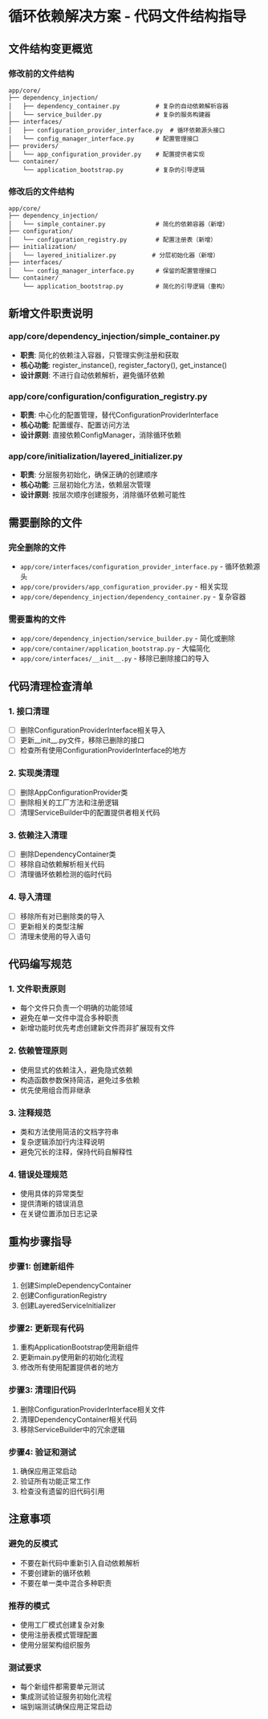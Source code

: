 # 循环依赖解决方案 - 代码文件结构指导

## 文件结构变更概览

### 修改前的文件结构
```
app/core/
├── dependency_injection/
│   ├── dependency_container.py          # 复杂的自动依赖解析容器
│   └── service_builder.py               # 复杂的服务构建器
├── interfaces/
│   ├── configuration_provider_interface.py  # 循环依赖源头接口
│   └── config_manager_interface.py      # 配置管理接口
├── providers/
│   └── app_configuration_provider.py    # 配置提供者实现
└── container/
    └── application_bootstrap.py         # 复杂的引导逻辑
```

### 修改后的文件结构
```
app/core/
├── dependency_injection/
│   └── simple_container.py              # 简化的依赖容器（新增）
├── configuration/
│   └── configuration_registry.py        # 配置注册表（新增）
├── initialization/
│   └── layered_initializer.py          # 分层初始化器（新增）
├── interfaces/
│   └── config_manager_interface.py      # 保留的配置管理接口
└── container/
    └── application_bootstrap.py         # 简化的引导逻辑（重构）
```

## 新增文件职责说明

### app/core/dependency_injection/simple_container.py
- **职责**: 简化的依赖注入容器，只管理实例注册和获取
- **核心功能**: register_instance(), register_factory(), get_instance()
- **设计原则**: 不进行自动依赖解析，避免循环依赖

### app/core/configuration/configuration_registry.py
- **职责**: 中心化的配置管理，替代ConfigurationProviderInterface
- **核心功能**: 配置缓存、配置访问方法
- **设计原则**: 直接依赖ConfigManager，消除循环依赖

### app/core/initialization/layered_initializer.py
- **职责**: 分层服务初始化，确保正确的创建顺序
- **核心功能**: 三层初始化方法，依赖层次管理
- **设计原则**: 按层次顺序创建服务，消除循环依赖可能性

## 需要删除的文件

### 完全删除的文件
- `app/core/interfaces/configuration_provider_interface.py` - 循环依赖源头
- `app/core/providers/app_configuration_provider.py` - 相关实现
- `app/core/dependency_injection/dependency_container.py` - 复杂容器

### 需要重构的文件
- `app/core/dependency_injection/service_builder.py` - 简化或删除
- `app/core/container/application_bootstrap.py` - 大幅简化
- `app/core/interfaces/__init__.py` - 移除已删除接口的导入

## 代码清理检查清单

### 1. 接口清理
- [ ] 删除ConfigurationProviderInterface相关导入
- [ ] 更新__init__.py文件，移除已删除的接口
- [ ] 检查所有使用ConfigurationProviderInterface的地方

### 2. 实现类清理
- [ ] 删除AppConfigurationProvider类
- [ ] 删除相关的工厂方法和注册逻辑
- [ ] 清理ServiceBuilder中的配置提供者相关代码

### 3. 依赖注入清理
- [ ] 删除DependencyContainer类
- [ ] 移除自动依赖解析相关代码
- [ ] 清理循环依赖检测的临时代码

### 4. 导入清理
- [ ] 移除所有对已删除类的导入
- [ ] 更新相关的类型注解
- [ ] 清理未使用的导入语句

## 代码编写规范

### 1. 文件职责原则
- 每个文件只负责一个明确的功能领域
- 避免在单一文件中混合多种职责
- 新增功能时优先考虑创建新文件而非扩展现有文件

### 2. 依赖管理原则
- 使用显式的依赖注入，避免隐式依赖
- 构造函数参数保持简洁，避免过多依赖
- 优先使用组合而非继承

### 3. 注释规范
- 类和方法使用简洁的文档字符串
- 复杂逻辑添加行内注释说明
- 避免冗长的注释，保持代码自解释性

### 4. 错误处理规范
- 使用具体的异常类型
- 提供清晰的错误消息
- 在关键位置添加日志记录

## 重构步骤指导

### 步骤1: 创建新组件
1. 创建SimpleDependencyContainer
2. 创建ConfigurationRegistry
3. 创建LayeredServiceInitializer

### 步骤2: 更新现有代码
1. 重构ApplicationBootstrap使用新组件
2. 更新main.py使用新的初始化流程
3. 修改所有使用配置提供者的地方

### 步骤3: 清理旧代码
1. 删除ConfigurationProviderInterface相关文件
2. 清理DependencyContainer相关代码
3. 移除ServiceBuilder中的冗余逻辑

### 步骤4: 验证和测试
1. 确保应用正常启动
2. 验证所有功能正常工作
3. 检查没有遗留的旧代码引用

## 注意事项

### 避免的反模式
- 不要在新代码中重新引入自动依赖解析
- 不要创建新的循环依赖
- 不要在单一类中混合多种职责

### 推荐的模式
- 使用工厂模式创建复杂对象
- 使用注册表模式管理配置
- 使用分层架构组织服务

### 测试要求
- 每个新组件都需要单元测试
- 集成测试验证服务初始化流程
- 端到端测试确保应用正常启动